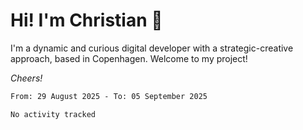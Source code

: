 # Hi! I'm Christian 👋

I'm a dynamic and curious digital developer with a strategic-creative approach, based in Copenhagen. Welcome to my project!

*Cheers!*

<!--START_SECTION:waka-->

```txt
From: 29 August 2025 - To: 05 September 2025

No activity tracked
```

<!--END_SECTION:waka-->

<!--
**Christian-Rau/Christian-Rau** is a ✨ _special_ ✨ repository because its `README.md` (this file) appears on your GitHub profile.

Here are some ideas to get you started:

- 🔭 I’m currently working on ...
- 🌱 I’m currently learning ...
- 👯 I’m looking to collaborate on ...
- 🤔 I’m looking for help with ...
- 💬 Ask me about ...
- 📫 How to reach me: ...
- 😄 Pronouns: ...
- ⚡ Fun fact: ...
-->
